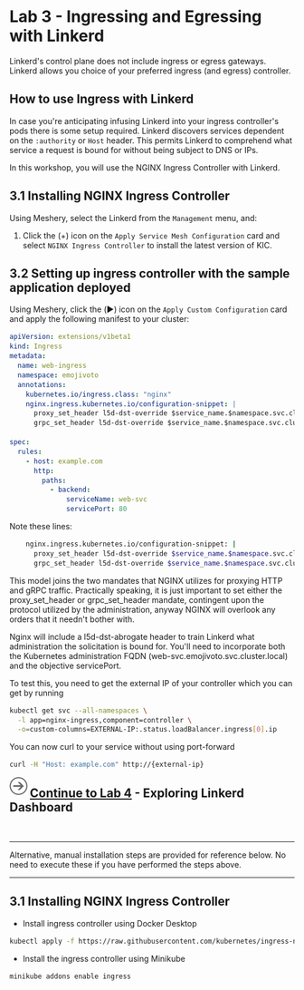 # Lab 3 - Ingressing and Egressing with Linkerd

<!-- Services running on the Linkerd service mesh by default are not exposed outside the cluster. -->

Linkerd's control plane does not include ingress or egress gateways. Linkerd allows you choice of your preferred ingress (and egress) controller.

## How to use Ingress with Linkerd

In case you're anticipating infusing Linkerd into your ingress controller's pods there is some setup required. Linkerd discovers services dependent on the `:authority` or `Host` header. This permits Linkerd to comprehend what service a request is bound for without being subject to DNS or IPs.

In this workshop, you will use the NGINX Ingress Controller with Linkerd.

## 3.1 Installing NGINX Ingress Controller

Using Meshery, select the Linkerd from the `Management` menu, and:

1. Click the (+) icon on the `Apply Service Mesh Configuration` card and select `NGINX Ingress Controller` to install the latest version of KIC.

## 3.2 Setting up ingress controller with the sample application deployed

Using Meshery, click the (▶️) icon on the `Apply Custom Configuration` card and apply the following manifest to your cluster:

```yaml
apiVersion: extensions/v1beta1
kind: Ingress
metadata:
  name: web-ingress
  namespace: emojivoto
  annotations:
    kubernetes.io/ingress.class: "nginx"
    nginx.ingress.kubernetes.io/configuration-snippet: |
      proxy_set_header l5d-dst-override $service_name.$namespace.svc.cluster.local:$service_port;
      grpc_set_header l5d-dst-override $service_name.$namespace.svc.cluster.local:$service_port;

spec:
  rules:
    - host: example.com
      http:
        paths:
          - backend:
              serviceName: web-svc
              servicePort: 80
```

Note these lines:

```sh
    nginx.ingress.kubernetes.io/configuration-snippet: |
      proxy_set_header l5d-dst-override $service_name.$namespace.svc.cluster.local:$service_port;
      grpc_set_header l5d-dst-override $service_name.$namespace.svc.cluster.local:$service_port;
```

This model joins the two mandates that NGINX utilizes for proxying HTTP and gRPC traffic. Practically speaking, it is just important to set either the proxy_set_header or grpc_set_header mandate, contingent upon the protocol utilized by the administration, anyway NGINX will overlook any orders that it needn't bother with.

Nginx will include a l5d-dst-abrogate header to train Linkerd what administration the solicitation is bound for. You'll need to incorporate both the Kubernetes administration FQDN (web-svc.emojivoto.svc.cluster.local) and the objective servicePort.

To test this, you need to get the external IP of your controller which you can get by running

```sh
kubectl get svc --all-namespaces \
  -l app=nginx-ingress,component=controller \
  -o=custom-columns=EXTERNAL-IP:.status.loadBalancer.ingress[0].ip
```

You can now curl to your service without using port-forward

```sh
curl -H "Host: example.com" http://{external-ip}
```

<img src="../img/go.svg" width="32" height="32" align="left"
style="padding-right:4px;" />

## [Continue to Lab 4](../lab-4/README.md) - Exploring Linkerd Dashboard

<br />
<hr />

Alternative, manual installation steps are provided for reference below. No need to execute these if you have performed the steps above.

<hr />

## 3.1 Installing NGINX Ingress Controller

- Install ingress controller using Docker Desktop

```sh
kubectl apply -f https://raw.githubusercontent.com/kubernetes/ingress-nginx/controller-v0.40.2/deploy/static/provider/cloud/deploy.yaml
```

- Install the ingress controller using Minikube

```sh
minikube addons enable ingress
```
